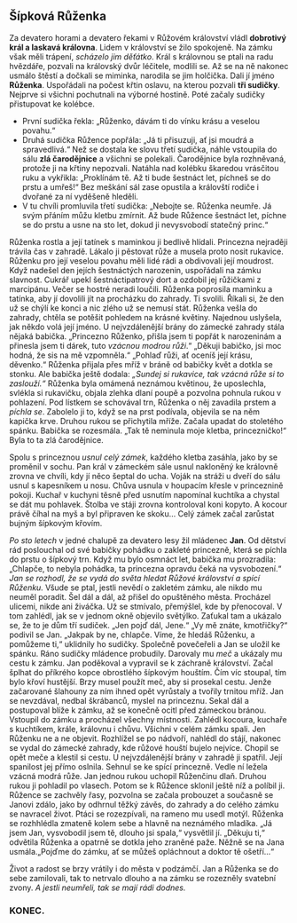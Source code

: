 
## Šípková Růženka
Za devatero horami a devatero řekami v Růžovém království vládl __dobrotivý král a laskavá královna__. Lidem v království se žilo spokojeně. Na zámku však měli trápení, _scházelo jim děťátko_. Král s královnou se ptali na radu hvězdáře, pozvali na královský dvůr léčitele, modlili se. Až se na ně nakonec usmálo štěstí a dočkali se miminka, narodila se jim holčička. Dali jí jméno __Růženka__.
Uspořádali na počest křtin oslavu, na kterou pozvali __tři sudičky__. Nejprve si všichni pochutnali na výborné hostině. Poté začaly sudičky přistupovat ke kolébce. 
* První sudička řekla: „Růženko, dávám ti do vínku krásu a veselou povahu.“
* Druhá sudička Růžence popřála: „Já ti přisuzuji, ať jsi moudrá a spravedlivá.“
Než se dostala ke slovu třetí sudička, náhle vstoupila do sálu __zlá čarodějnice__ a všichni se polekali. Čarodějnice byla rozhněvaná, protože ji na křtiny nepozvali. Natáhla nad kolébku škaredou vrásčitou ruku a vykřikla: „Proklínám tě. Až ti bude šestnáct let, píchneš se do prstu a umřeš!“ Bez meškání sál zase opustila a  královští rodiče i dvořané za ní vyděšeně hleděli.
* V tu chvíli promluvila třetí sudička: „Nebojte se. Růženka neumře. Já svým přáním můžu kletbu zmírnit. Až bude Růžence šestnáct let, píchne se do prstu a usne na sto let, dokud ji nevysvobodí statečný princ.“

Růženka rostla a její tatínek s maminkou ji bedlivě hlídali. Princezna nejraději trávila čas v zahradě. Lákalo ji pěstovat růže a musela proto nosit rukavice. Růženku pro její veselou povahu měli lidé rádi a obdivovali její moudrost.
Když nadešel den jejích šestnáctých narozenin, uspořádali na zámku slavnost. Cukrář upekl šestnáctipatrový dort a ozdobil jej růžičkami z marcipánu. Večer se hostré neradi loučili. Růženka poprosila maminku a tatínka, aby jí dovolili jít na procházku do zahrady. Ti svolili. Říkali si, že den už se chýlí ke konci a nic zlého už se nemusí stát.
Růženka vešla do zahrady, chtěla se potěšit pohledem na krásné květiny. Najednou uslyšela, jak někdo volá její jméno. U nejvzdálenější brány do zámecké zahrady stála nějaká babička.
„Princezno Růženko, přišla jsem ti popřát k narozeninám a přinesla jsem ti dárek, tuto _vzácnou modrou růži_.“
„Děkuji babičko, jsi moc hodná, že sis na mě vzpomněla.“
„Pohlaď růži, ať oceníš její krásu, děvenko.“
Růženka přijala přes mříž v bráně od babičky květ a dotkla se stonku. Ale babička ještě dodala: _„Sundej si rukavice, tak vzácná růže si to zaslouží.“_
Růženka byla omámená neznámou květinou, že uposlechla, svlékla si rukavičku, objala zlehka dlaní poupě a pozvolna pohnula rukou v pohlazení. Pod lístkem se schovával trn, Růženka o něj zavadila prstem a _píchla se_. Zabolelo ji to, když se na prst podívala, objevila se na něm kapička krve. Druhou rukou se přichytila mříže. Začala upadat do stoletého spánku. Babička se rozesmála.
„Tak tě neminula moje kletba, princezničko!“ Byla to ta zlá čarodějnice.

Spolu s princeznou _usnul celý zámek_, každého kletba zasáhla, jako by se proměnil v sochu. Pan král v zámeckém sále usnul nakloněný ke královně zrovna ve chvíli, kdy jí něco šeptal do ucha. Voják na stráži u dveří do sálu usnul s kapesníkem u nosu. Chůva usnula v houpacím křesle v princeznině pokoji. Kuchař v kuchyni těsně před usnutím napomínal kuchtíka a chystal se dát mu pohlavek. Štolba ve stáji zrovna kontroloval koni kopyto. A kocour právě číhal na myš a byl připraven ke skoku... Celý zámek začal zarůstat bujným šípkovým křovím.

_Po sto letech_ v jedné chalupě za devatero lesy žil mládenec __Jan__. Od dětství rád poslouchal od své babičky pohádku o zakleté princezně, která se píchla do prstu o šípkový trn. 
Když mu bylo osmnáct let, babička mu prozradila: „Chlapče, to nebyla pohádka, ta princezna opravdu čeká na vysvobození.“ 
_Jan se rozhodl, že se vydá do světa hledat Růžové království a spící Růženku._ Všude se ptal, jestli nevědí o zakletém zámku, ale nikdo mu neuměl poradit. Šel dál a dál, až přišel do opuštěného města. Procházel ulicemi, nikde ani živáčka. Už se stmívalo, přemýšlel, kde by přenocoval. V tom zahlédl, jak se v jednom okně objevilo světýlko. Zaťukal tam a ukázalo se, že to je dům tří sudiček.
„Jen pojď dál, Jene.“
„Vy mě znáte, kmotřičky?“ podivil se Jan.
„Jakpak by ne, chlapče. Víme, že hledáš Růženku, a pomůžeme ti,“ uklidnily ho sudičky. Společně povečeřeli a Jan se uložil ke spánku.
Ráno sudičky mládence probudily. Darovaly mu _meč_ a ukázaly mu cestu k zámku. Jan poděkoval a vypravil se k záchraně království. Začal šplhat do příkrého kopce obrostlého šípkovým houštím. Čím víc stoupal, tím bylo křoví hustější. Brzy musel použít meč, aby si prosekal cestu. Jenže začarované šlahouny za ním ihned opět vyrůstaly a tvořily trnitou mříž. Jan se nevzdával, nedbal škrábanců, myslel na princeznu. Sekal dál a postupoval blíže k zámku, až se konečně ocitl před zámeckou bránou.
Vstoupil do zámku a procházel všechny místnosti. Zahlédl kocoura, kuchaře s kuchtíkem, krále, královnu i chůvu. Všichni v celém zámku spali. Jen Růženku ne a ne objevit. Rozhlížel se po nádvoří, nahlédl do stájí, nakonec se vydal do zámecké zahrady, kde růžové houští bujelo nejvíce. Chopil se opět meče a klestil si cestu.
U nejvzdálenější brány v zahradě ji spatřil. Její spanilost jej přímo oslnila. Sehnul se ke spící princezně. Vedle ní ležela vzácná modrá růže. Jan jednou rukou uchopil Růženčinu dlaň. Druhou rukou ji pohladil po vlasech. Potom se k Růžence sklonil ještě níž a políbil ji. Růžence se zachvěly řasy, pozvolna se začala probouzet a současně se Janovi zdálo, jako by odhrnul těžký závěs, do zahrady a do celého zámku se navracel život. Ptáci se rozezpívali, na rameno mu usedl motýl.
Růženka se rozhhlédla zmateně kolem sebe a hlavně na neznámého mladíka.
„Já jsem Jan, vysvobodil jsem tě, dlouho jsi spala,“ vysvětlil jí.
„Děkuju ti,“ odvětila Růženka a opatrně se dotkla jeho zraněné paže. Něžně se na Jana usmála.„Pojďme do zámku, ať se můžeš opláchnout a doktor tě ošetří...“ 

Život a radost se brzy vrátily i do města v podzámčí. Jan a Růženka se do sebe zamilovali, tak to netrvalo dlouho a na zámku se rozezněly svatební zvony. _A jestli neumřeli, tak se mají rádi dodnes._


### KONEC.





